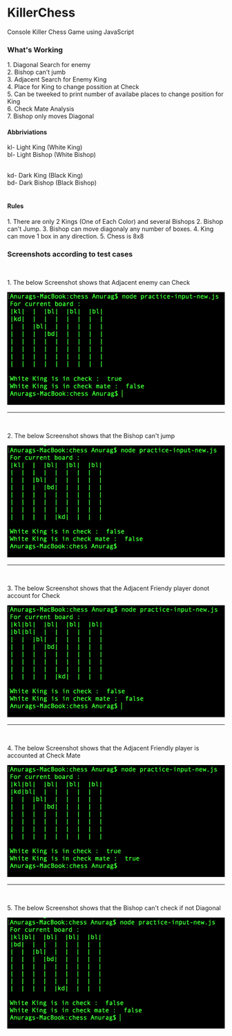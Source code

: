 # KillerChess
Console Killer Chess Game using JavaScript

<h3>What's Working</h3>
1. Diagonal Search for enemy<br>
2. Bishop can't jumb<br>
3. Adjacent Search for Enemy King<br>
4. Place for King to change possition at Check<br>
5. Can be tweeked to print number of availabe places to change position for King<br>
6. Check Mate Analysis<br>
7. Bishop only moves Diagonal<br>

<h4>Abbriviations</h4>
kl- Light King (White King)<br>
bl- Light Bishop (White Bishop)<br><br>

kd- Dark King (Black King)<br>
bd- Dark Bishop (Black Bishop)<br><br>

<h4>Rules</h4>
1. There are only 2 Kings (One of Each Color) and several Bishops
2. Bishop can't Jump.
3. Bishop can move diagonaly any number of boxes.
4. King can move 1 box in any direction.
5. Chess is 8x8

<h3>Screenshots according to test cases</h3>
<br>
<p>1. The below Screenshot shows that Adjacent enemy can Check</p>

<img src='https://raw.githubusercontent.com/theanuraganand/KillerChess/master/Screenshots/Screen%20Shot%202018-05-23%20at%2010.55.29%20PM.png'>
<br>
<hr>
<br>
<p>2. The below Screenshot shows that the Bishop can't jump</p>

<img src='https://raw.githubusercontent.com/theanuraganand/KillerChess/master/Screenshots/Screen%20Shot%202018-05-23%20at%2010.56.32%20PM.png'>
<br>
<hr>
<br>
<p>3. The below Screenshot shows that the Adjacent Friendy player donot account for Check</p>

<img src='https://raw.githubusercontent.com/theanuraganand/KillerChess/master/Screenshots/Screen%20Shot%202018-05-23%20at%2011.01.10%20PM.png'>
<br>
<hr>
<br>
<p>4. The below Screenshot shows that the Adjacent Friendly player is accounted at Check Mate</p>

<img src='https://raw.githubusercontent.com/theanuraganand/KillerChess/master/Screenshots/Screen%20Shot%202018-05-23%20at%2011.02.01%20PM.png'>
<br>
<hr>
<br>
<p>5. The below Screenshot shows that the Bishop can't check if not Diagonal</p>

<img src='https://raw.githubusercontent.com/theanuraganand/KillerChess/master/Screenshots/Screen%20Shot%202018-05-23%20at%2011.03.08%20PM.png'>
<br>


